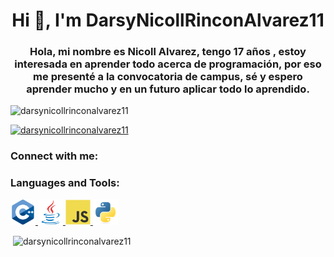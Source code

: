 <h1 align="center">Hi 👋, I'm DarsyNicollRinconAlvarez11</h1>
<h3 align="center">Hola, mi nombre es Nicoll Alvarez, tengo 17 años , estoy interesada en aprender todo acerca de programación, por eso me presenté a la convocatoria de campus, sé y espero aprender mucho y en un futuro aplicar todo lo aprendido.</h3>

<p align="left"> <img src="https://komarev.com/ghpvc/?username=darsynicollrinconalvarez11&label=Profile%20views&color=0e75b6&style=flat" alt="darsynicollrinconalvarez11" /> </p>

<p align="left"> <a href="https://github.com/ryo-ma/github-profile-trophy"><img src="https://github-profile-trophy.vercel.app/?username=darsynicollrinconalvarez11" alt="darsynicollrinconalvarez11" /></a> </p>

<h3 align="left">Connect with me:</h3>
<p align="left">
</p>

<h3 align="left">Languages and Tools:</h3>
<p align="left"> <a href="https://www.w3schools.com/cpp/" target="_blank" rel="noreferrer"> <img src="https://raw.githubusercontent.com/devicons/devicon/master/icons/cplusplus/cplusplus-original.svg" alt="cplusplus" width="40" height="40"/> </a> <a href="https://www.java.com" target="_blank" rel="noreferrer"> <img src="https://raw.githubusercontent.com/devicons/devicon/master/icons/java/java-original.svg" alt="java" width="40" height="40"/> </a> <a href="https://developer.mozilla.org/en-US/docs/Web/JavaScript" target="_blank" rel="noreferrer"> <img src="https://raw.githubusercontent.com/devicons/devicon/master/icons/javascript/javascript-original.svg" alt="javascript" width="40" height="40"/> </a> <a href="https://www.python.org" target="_blank" rel="noreferrer"> <img src="https://raw.githubusercontent.com/devicons/devicon/master/icons/python/python-original.svg" alt="python" width="40" height="40"/> </a> </p>

<p>&nbsp;<img align="center" src="https://github-readme-stats.vercel.app/api?username=darsynicollrinconalvarez11&show_icons=true&locale=en" alt="darsynicollrinconalvarez11" /></p>

